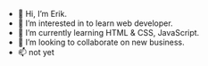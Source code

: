 - 👋 Hi, I’m Erik.
- 👀 I’m interested in to learn web developer.
- 🌱 I’m currently learning HTML & CSS, JavaScript.
- 💞️ I’m looking to collaborate on new business.
- 📫 not yet

<!---
bravoin/bravoin is a ✨ special ✨ repository because its `README.md` (this file) appears on your GitHub profile.
You can click the Preview link to take a look at your changes.
--->
